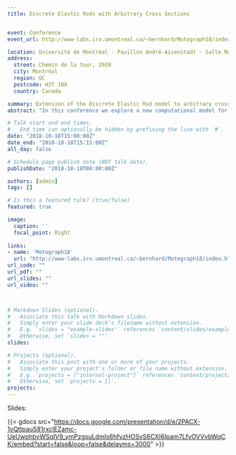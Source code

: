 ```yaml
---
title: Discrete Elastic Rods with Arbitrary Cross Sections


event: Conference
event_url: http://www-labs.iro.umontreal.ca/~bernhard/Motograph18/index.html

location: Université de Montréal - Pavillon André-Aisenstadt - Salle Maurice Abbé
address:
  street: Chemin de la tour, 2920
  city: Montréal 
  region: QC
  postcode: H3T 1N8
  country: Canada

summary: Extension of the Discrete Elastic Rod model to arbitrary cross sectional geometries
abstract: "In this conference we explore a new computational model for elastic rods that leverages simulation data to reproduce shell and solid-like efects present in rods that break the assumptions of the classical Kirchhoff rod theory, thus presenting a possible improvement avenue to many states-of-the-art techniques. Our approach consists of taking a data set of simulations from both volumetric solids or shells to train a novel high-order polynomial positive-definite energy model for an elastic rod. This new energy increases the range of material behaviors that can be modeled for the rod, thus allowing for a larger range of phenomena to be captured. In order to propose and test this model, we design an experimental pipeline to test the limits of the linear theory of rods and investigate the interface geometries between the Shell-Rod and Volume-Shell cases to observethe effects of a nonlinear material model and a non-elliptical cross-section in the rod deformation. We also investigate the relation between rod curvature and deformation of the cross-section and curvature to introduce a modification on the bending term of the energy.  This allows usto reproduce both the asymmetric bending behavior present in thin volumetric solid and shell beams with non-convex cross-sections.  Suggestions for further improvements in models and experimental techniques are also given."

# Talk start and end times.
#   End time can optionally be hidden by prefixing the line with `#`.
date: "2018-10-18T15:00:00Z"
date_end: "2018-10-18T15:15:00Z"
all_day: false

# Schedule page publish date (NOT talk date).
publishDate: "2018-10-18T00:00:00Z"

authors: [admin]
tags: []

# Is this a featured talk? (true/false)
featured: true

image:
  caption: ''
  focal_point: Right
  
links:
- name: 'Motograph18'
  url: "http://www-labs.iro.umontreal.ca/~bernhard/Motograph18/index.html"
url_code: ""
url_pdf: ""
url_slides: ""
url_video: ""



# Markdown Slides (optional).
#   Associate this talk with Markdown slides.
#   Simply enter your slide deck's filename without extension.
#   E.g. `slides = "example-slides"` references `content/slides/example-slides.md`.
#   Otherwise, set `slides = ""`.
slides:

# Projects (optional).
#   Associate this post with one or more of your projects.
#   Simply enter your project's folder or file name without extension.
#   E.g. `projects = ["internal-project"]` references `content/project/deep-learning/index.md`.
#   Otherwise, set `projects = []`.
projects:
---
```


Slides:

{{< gdocs src="https://docs.google.com/presentation/d/e/2PACX-1vQttpauS81rxclEZamc-UeUwphbvWSqIV9_ymPzgsuLdmIs6hfvzHOSvS6CXI6Ipam7LfvOVVvbWqCK/embed?start=false&loop=false&delayms=3000" >}}
